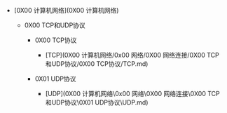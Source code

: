 <!-- _sidebar.md -->

* [0X00 计算机网络](0X00 计算机网络)
  
  * 0X00 TCP和UDP协议
  	* 0X00 TCP协议
  		* [TCP](0X00 计算机网络/0x00 网络/0X00 网络连接/0X00 TCP和UDP协议/0X00 TCP协议/TCP.md)<!--注意这里是相对路径-->
  
  	* 0X01 UDP协议
  		* [UDP](0X00 计算机网络\0x00 网络\0X00 网络连接\0X00 TCP和UDP协议\0X01 UDP协议\UDP.md)<!--注意这里是相对路径-->
  
  
  

